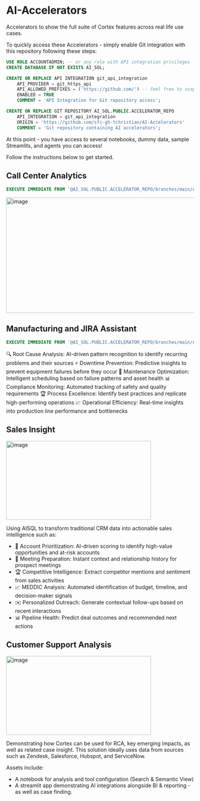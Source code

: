 # AI-Accelerators
Accelerators to show the full suite of Cortex features across real life use cases.

To quickly access these Accelerators - simply enable Git integration with this repository following these steps:
```sql
USE ROLE ACCOUNTADMIN; -- or any role with API integration privileges
CREATE DATABASE IF NOT EXISTS AI_SOL;

CREATE OR REPLACE API INTEGRATION git_api_integration
    API_PROVIDER = git_https_api
    API_ALLOWED_PREFIXES = ('https://github.com/') -- feel free to scope this
    ENABLED = TRUE
    COMMENT = 'API Integration for Git repository access';

CREATE OR REPLACE GIT REPOSITORY AI_SOL.PUBLIC.ACCELERATOR_REPO
    API_INTEGRATION = git_api_integration
    ORIGIN = 'https://github.com/sfc-gh-tchristian/AI-Accelerators'
    COMMENT = 'Git repository containing AI accelerators';
```

At this point - you have access to several notebooks, dummy data, sample Streamlits, and agents you can access!

Follow the instructions below to get started.

## Call Center Analytics
```sql
EXECUTE IMMEDIATE FROM '@AI_SOL.PUBLIC.ACCELERATOR_REPO/branches/main/AI Accelerators - Call Center Analytics/AI_SOL_CC_SETUP.sql';
```

<img width="654" height="310" alt="image" src="https://github.com/user-attachments/assets/58b10d62-273a-420d-88bf-0d6695af4517" />

## Manufacturing and JIRA Assistant
```sql
EXECUTE IMMEDIATE FROM '@AI_SOL.PUBLIC.ACCELERATOR_REPO/branches/main/AI Accelerators : JIRA Maintenance Insight/AI_SOL_JIRA_SETUP.sql';
```

🔍 Root Cause Analysis: AI-driven pattern recognition to identify recurring problems and their sources
⚡ Downtime Prevention: Predictive insights to prevent equipment failures before they occur
🔧 Maintenance Optimization: Intelligent scheduling based on failure patterns and asset health
📊 Compliance Monitoring: Automated tracking of safety and quality requirements
🏆 Process Excellence: Identify best practices and replicate high-performing operations
📈 Operational Efficiency: Real-time insights into production line performance and bottlenecks


## Sales Insight

<img width="389" height="212" alt="image" src="https://github.com/user-attachments/assets/93ad817d-f28e-4719-9b13-6ab3fe500c5b" />

Using AISQL to transform traditional CRM data into actionable sales intelligence such as:
- 🎯 Account Prioritization: AI-driven scoring to identify high-value opportunities and at-risk accounts
- 🤝 Meeting Preparation: Instant context and relationship history for prospect meetings
- 🏆 Competitive Intelligence: Extract competitor mentions and sentiment from sales activities
- 📈 MEDDIC Analysis: Automated identification of budget, timeline, and decision-maker signals
- ✉️ Personalized Outreach: Generate contextual follow-ups based on recent interactions
- 📊 Pipeline Health: Predict deal outcomes and recommended next actions


## Customer Support Analysis

<img width="389" height="212" alt="image" src="https://github.com/user-attachments/assets/073d8e88-7a86-4106-ae48-fc709219a251" />

Demonstrating how Cortex can be used for RCA, key emerging impacts, as well as related case insight.
This solution ideally uses data from sources such as Zendesk, Salesforce, Hubspot, and ServiceNow.

Assets include:
- A notebook for analysis and tool configuration (Search & Semantic View)
- A streamlit app demonstrating AI integrations alongside BI & reporting - as well as case finding.
